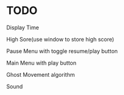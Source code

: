 # TODO
Display Time

High Sore(use window to store high score)

Pause Menu with toggle resume/play button

Main Menu with play button

Ghost Movement algorithm

Sound